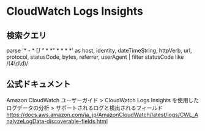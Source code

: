 # CloudWatch Logs Insights

## 検索クエリ

parse '* - * [*] "* * *" * * * *' as host, identity, dateTimeString, httpVerb, url, protocol, statusCode, bytes, referrer, userAgent
| filter statusCode like /(4\d\d)/

## 公式ドキュメント

Amazon CloudWatch ユーザーガイド > CloudWatch Logs Insights を使用したログデータの分析 > サポートされるログと検出されるフィールド
https://docs.aws.amazon.com/ja_jp/AmazonCloudWatch/latest/logs/CWL_AnalyzeLogData-discoverable-fields.html